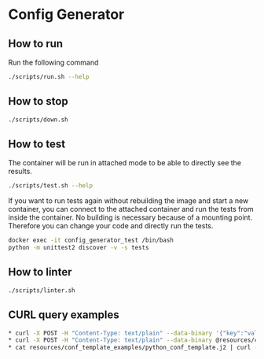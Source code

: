 Config Generator
===

## How to run
Run the following command
```bash
./scripts/run.sh --help
```

## How to stop
```bash
./scripts/down.sh
```

## How to test
The container will be run in attached mode to be able to directly see the results.
```bash
./scripts/test.sh --help
```
If you want to run tests again without rebuilding the image and start a new container, you can connect
to the attached container and run the tests from inside the container. No building is necessary because
of a mounting point. Therefore you can change your code and directly run the tests.
```bash
docker exec -it config_generator_test /bin/bash
python -m unittest2 discover -v -s tests
```

## How to linter
```bash
./scripts/linter.sh
```

## CURL query examples
```bash
* curl -X POST -H "Content-Type: text/plain" --data-binary '{"key":"value"}' 'localhost:8000/generate-conf?key_prefix=perso/dev'
* curl -X POST -H "Content-Type: text/plain" --data-binary @resources/conf_template_examples/json_conf_template.j2  'localhost:8000/generate-conf?key_prefix=perso/dev'
* cat resources/conf_template_examples/python_conf_template.j2 | curl -X POST -H "Content-Type: text/plain" --data-binary @- 'localhost:8000/generate-conf?key_prefix=perso/dev'

```